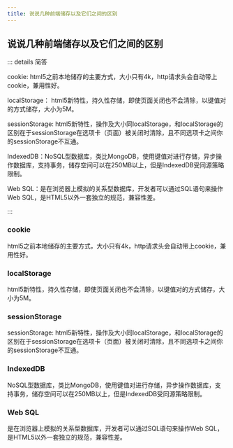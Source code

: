 ```yaml
---
title: 说说几种前端储存以及它们之间的区别
---
```


## 说说几种前端储存以及它们之间的区别

::: details 简答

cookie:  html5之前本地储存的主要方式，大小只有4k，http请求头会自动带上cookie，兼用性好。

localStorage： html5新特性，持久性存储，即使页面关闭也不会清除，以键值对的方式储存，大小为5M。

sessionStorage: html5新特性，操作及大小同localStorage，和localStorage的区别在于sessionStorage在选项卡（页面）被关闭时清除，且不同选项卡之间你的sessionStorage不互通。

IndexedDB：NoSQL型数据库，类比MongoDB，使用键值对进行存储，异步操作数据库，支持事务，储存空间可以在250MB以上，但是IndexedDB受同源策略限制。

Web SQL：是在浏览器上模拟的关系型数据库，开发者可以通过SQL语句来操作Web SQL，是HTML5以外一套独立的规范，兼容性差。

:::



### cookie

html5之前本地储存的主要方式，大小只有4k，http请求头会自动带上cookie，兼用性好。

### localStorage

html5新特性，持久性存储，即使页面关闭也不会清除，以键值对的方式储存，大小为5M。

### sessionStorage

sessionStorage: html5新特性，操作及大小同localStorage，和localStorage的区别在于sessionStorage在选项卡（页面）被关闭时清除，且不同选项卡之间你的sessionStorage不互通。



### IndexedDB

NoSQL型数据库，类比MongoDB，使用键值对进行存储，异步操作数据库，支持事务，储存空间可以在250MB以上，但是IndexedDB受同源策略限制。



### Web SQL

是在浏览器上模拟的关系型数据库，开发者可以通过SQL语句来操作Web SQL，是HTML5以外一套独立的规范，兼容性差。
